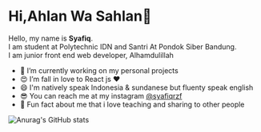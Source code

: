 # Hi,Ahlan Wa Sahlan👋
Hello, my name is <b>Syafiq</b>.   
I am student at Polytechnic IDN and Santri At Pondok Siber Bandung.    
I am junior front end web developer, Alhamdulillah

- 🤩 I’m currently working on my personal projects 
- 😍 I’m fall in love to React js ❤️
- 😄 I'm natively speak Indonesia & sundanese but fluenty speak english
- 😎 You can reach me at my instagram [@syafiqrzf](https://www.instagram.com/syafiqrzf)
- 🤯 Fun fact about me that i love teaching and sharing to other people 
<p>
  
  ![Anurag's GitHub stats](https://github-readme-stats.vercel.app/api?username=Syafiq1331&show_icons=true&theme=algolia)

</p>
